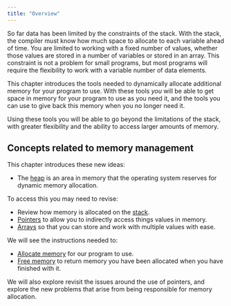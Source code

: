 ```yaml
---
title: "Overview"
---
```


So far data has been limited by the constraints of the stack. With the stack, the compiler must know how much space to allocate to each variable ahead of time. You are limited to working with a fixed number of values, whether those values are stored in a number of variables or stored in an array. This constraint is not a problem for small programs, but most programs will require the flexibility to work with a variable number of data elements.

This chapter introduces the tools needed to dynamically allocate additional memory for your program to use. With these tools *you* will be able to get space in memory for your program to use as you need it, and the tools you can use to give back this memory when you no longer need it.

Using these tools you will be able to go beyond the limitations of the stack, with greater flexibility and the ability to access larger amounts of memory.

## Concepts related to memory management

This chapter introduces these new ideas:

- The [heap](/book/part-2-organised-code/6-deep-dive-memory/2-trailside/01-heap) is an area in memory that the operating system reserves for dynamic memory allocation.

To access this you may need to revise:

- Review how memory is allocated on the [stack](/book/part-2-organised-code/2-organising-code/2-trailside/01-1-the-stack).
- [Pointers](/book/part-2-organised-code/4-indirect-access/2-trailside/02-00-pointer) to allow you to indirectly access things values in memory.
- [Arrays](/book/part-2-organised-code/5-working-with-multiples/2-trailside/00-00-array) so that you can store and work with multiple values with ease.

We will see the instructions needed to:

- [Allocate memory](/book/part-2-organised-code/6-deep-dive-memory/2-trailside/03-0-allocating-memory) for our program to use.
- [Free memory](/book/part-2-organised-code/6-deep-dive-memory/2-trailside/04-freeing-memory) to return memory you have been allocated when you have finished with it.

We will also explore revisit the issues around the use of pointers, and explore the new problems that arise from being responsible for memory allocation.
